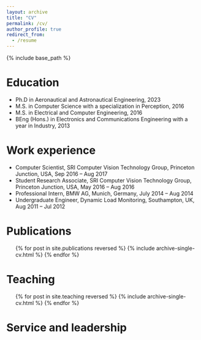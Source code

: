 ```yaml
---
layout: archive
title: "CV"
permalink: /cv/
author_profile: true
redirect_from:
  - /resume
---
```


{% include base_path %}

Education
======
* Ph.D in Aeronautical and Astronautical Engineering, 2023
* M.S. in Computer Science with a specialization in Perception, 2016
* M.S. in Electrical and Computer Engineering, 2016
* BEng (Hons.) in Electronics and Communications Engineering with a year in Industry, 2013

Work experience
======
* Computer Scientist, SRI Computer Vision Technology Group, Princeton Junction, USA, Sep 2016 – Aug 2017
* Student Research Associate, SRI Computer Vision Technology Group, Princeton Junction, USA, May 2016 – Aug 2016  
* Professional Intern, BMW AG, Munich, Germany, July 2014 – Aug 2014
* Undergraduate Engineer, Dynamic Load Monitoring, Southampton, UK, Aug 2011 – Jul 2012

Publications
======
  <ul>{% for post in site.publications reversed %}
    {% include archive-single-cv.html %}
  {% endfor %}</ul>
  
Teaching
======
  <ul>{% for post in site.teaching reversed %}
    {% include archive-single-cv.html %}
  {% endfor %}</ul>
  
Service and leadership
======
